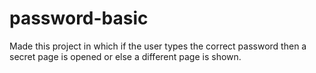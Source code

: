# password-basic
Made this project in which if the user types the correct password then a secret page is opened or else a different page is shown.

